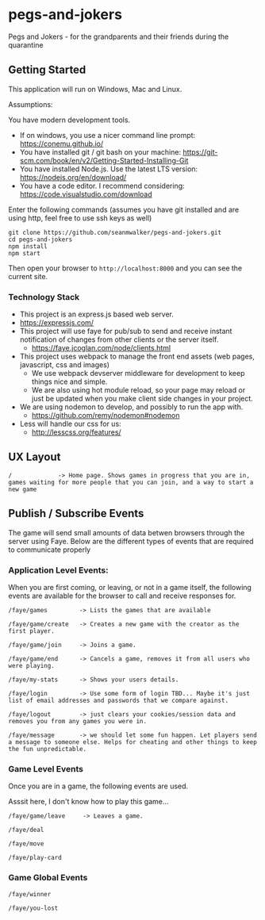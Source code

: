 # pegs-and-jokers
Pegs and Jokers - for the grandparents and their friends during the quarantine

## Getting Started

This application will run on Windows, Mac and Linux.

Assumptions:

You have modern development tools.

 - If on windows, you use a nicer command line prompt: https://conemu.github.io/
 - You have installed git / git bash on your machine: https://git-scm.com/book/en/v2/Getting-Started-Installing-Git
 - You have installed Node.js. Use the latest LTS version: https://nodejs.org/en/download/
 - You have a code editor. I recommend considering: https://code.visualstudio.com/download


Enter the following commands (assumes you have git installed and are using http, feel free to use ssh keys as well)
```
git clone https://github.com/seanmwalker/pegs-and-jokers.git
cd pegs-and-jokers
npm install
npm start
```

Then open your browser to ```http://localhost:8000``` and you can see the current site.

### Technology Stack

 - This project is an express.js based web server.
  - https://expressjs.com/
 - This project will use faye for pub/sub to send and receive instant notification of changes from other clients or the server 
 itself.
   - https://faye.jcoglan.com/node/clients.html
 - This project uses webpack to manage the front end assets (web pages, javascript, css and images)
   - We use webpack devserver middleware for development to keep things nice and simple.
   - We are also using hot module reload, so your page may reload or just be updated when you make client side changes in your project.
 - We are using nodemon to develop, and possibly to run the app with. 
   - https://github.com/remy/nodemon#nodemon
 - Less will handle our css for us:
   - http://lesscss.org/features/


## UX Layout

```
/             -> Home page. Shows games in progress that you are in, games waiting for more people that you can join, and a way to start a new game
```

## Publish / Subscribe Events

The game will send small amounts of data betwen browsers through the server using Faye. Below are the different types of events that are required to communicate properly

### Application Level Events:

When you are first coming, or leaving, or not in a game itself, the following events are available for the browser to call and receive responses for.

```
/faye/games         -> Lists the games that are available

/faye/game/create   -> Creates a new game with the creator as the first player. 

/faye/game/join     -> Joins a game.

/faye/game/end      -> Cancels a game, removes it from all users who were playing. 

/faye/my-stats      -> Shows your users details.

/faye/login         -> Use some form of login TBD... Maybe it's just list of email addresses and passwords that we compare against.

/faye/logout        -> just clears your cookies/session data and removes you from any games you were in.

/faye/message       -> we should let some fun happen. Let players send a message to someone else. Helps for cheating and other things to keep the fun unpredictable.
```

### Game Level Events

Once you are in a game, the following events are used.

Asssit here, I don't know how to play this game...

```
/faye/game/leave     -> Leaves a game.

/faye/deal

/faye/move

/faye/play-card
```

### Game Global Events

```
/faye/winner

/faye/you-lost
```



